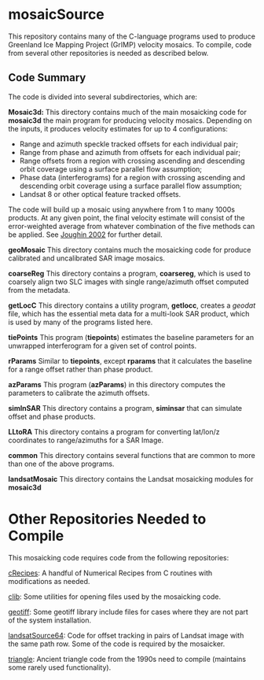 # mosaicSource

This repository contains many of the C-language programs used to produce Greenland Ice Mapping Project (GrIMP) velocity mosaics. To compile, code from several other repositories is needed as described below.

## Code Summary

The code is divided into several subdirectories, which are:

**Mosaic3d:** This directory contains much of the main mosaicking code for **mosaic3d** the main program for producing velocity mosaics. Depending on the inputs, it produces velocity estimates for up to 4 configurations:
- Range and azimuth speckle tracked offsets for each individual pair;
- Range from phase and azimuth from offsets for each individual pair;
- Range offsets from a region with crossing ascending and descending orbit coverage using a surface parallel flow assumption; 
- Phase data (interferograms) for a region with crossing ascending and descending orbit coverage using a surface parallel flow assumption;
- Landsat 8 or other optical feature tracked offsets.

The code will build up a mosaic using anywhere from 1 to many 1000s products. At any given point, the final velocity estimate will consist of the 
error-weighted average from whatever combination of the five methods can be applied. See [Joughin 2002](https://www.cambridge.org/core/journals/annals-of-glaciology/article/icesheet-velocity-mapping-a-combined-interferometric-and-speckletracking-approach/816A13E46FCFC2570B435E25EACBA367) for further detail.

**geoMosaic** This directory contains much the mosaicking code for produce calibrated and uncalibrated SAR image mosaics.

**coarseReg** This directory contains a program, **coarsereg**, which is used to coarsely align two SLC images with single range/azimuth offset computed from the metadata.

**getLocC** This directory contains a utility program, **getlocc**, creates a *geodat* file, which has the essential meta data for a multi-look SAR product, which is used by many of the programs listed here.

**tiePoints** This program (**tiepoints**) estimates the baseline parameters for an unwrapped interferogram for a given set of control points.

**rParams** Similar to **tiepoints**, except **rparams** that it calculates the baseline for a range offset rather than phase product.

**azParams** This program (**azParams**) in this directory computes the parameters to calibrate the azimuth offsets.

**simInSAR** This directory contains a program, **siminsar** that can simulate offset and phase products. 

**LLtoRA** This directory contains a program for converting lat/lon/z coordinates to range/azimuths for a SAR Image.

**common** This directory contains several functions that are common to more than one of the above programs.

**landsatMosaic** This directory contains the Landsat mosaicking modules for **mosaic3d**

# Other Repositories Needed to Compile

This mosaicking code requires code from the following repositories:

[cRecipes](https://github.com/fastice/cRecipes): A handful of Numerical Recipes from C routines with modifications as needed.

[clib](https://github.com/fastice/clib/tree/master): Some utilities for opening files used by the mosaicking code.

[geotiff](https://github.com/fastice/geotiff): Some geotiff library include files for cases where they are not part of the system installation.

[landsatSource64](https://github.com/fastice/landsatSource64/tree/master): Code for offset tracking in pairs of Landsat image with the same path row. Some of the code is required by the mosaicker.

[triangle](https://github.com/fastice/triangle/blob/master/README.md): Ancient triangle code from the 1990s need to compile (maintains some rarely used functionality).


